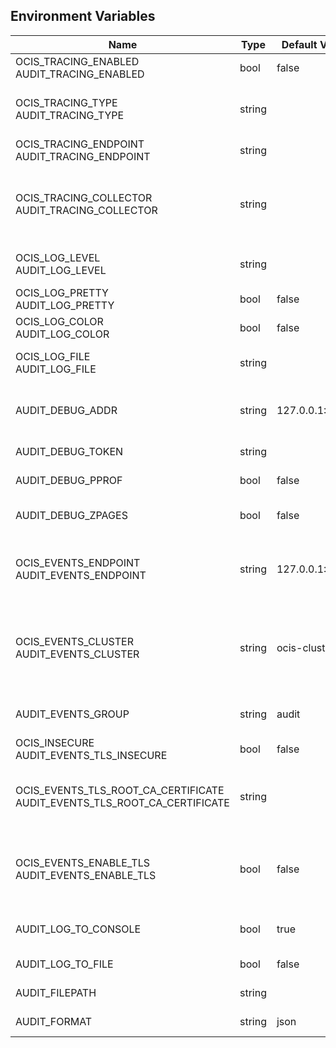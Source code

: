 ## Environment Variables

| Name | Type | Default Value | Description |
|------|------|---------------|-------------|
| OCIS_TRACING_ENABLED<br/>AUDIT_TRACING_ENABLED | bool | false | Activates tracing.|
| OCIS_TRACING_TYPE<br/>AUDIT_TRACING_TYPE | string |  | The type of tracing. Defaults to '', which is the same as 'jaeger'. Allowed tracing types are 'jaeger' and '' as of now.|
| OCIS_TRACING_ENDPOINT<br/>AUDIT_TRACING_ENDPOINT | string |  | The endpoint of the tracing agent.|
| OCIS_TRACING_COLLECTOR<br/>AUDIT_TRACING_COLLECTOR | string |  | The HTTP endpoint for sending spans directly to a collector, i.e. http://jaeger-collector:14268/api/traces. Only used if the tracing endpoint is unset.|
| OCIS_LOG_LEVEL<br/>AUDIT_LOG_LEVEL | string |  | The log level. Valid values are: 'panic', 'fatal', 'error', 'warn', 'info', 'debug', 'trace'.|
| OCIS_LOG_PRETTY<br/>AUDIT_LOG_PRETTY | bool | false | Activates pretty log output.|
| OCIS_LOG_COLOR<br/>AUDIT_LOG_COLOR | bool | false | Activates colorized log output.|
| OCIS_LOG_FILE<br/>AUDIT_LOG_FILE | string |  | The path to the log file. Activates logging to this file if set.|
| AUDIT_DEBUG_ADDR | string | 127.0.0.1:9229 | Bind address of the debug server, where metrics, health, config and debug endpoints will be exposed.|
| AUDIT_DEBUG_TOKEN | string |  | Token to secure the metrics endpoint.|
| AUDIT_DEBUG_PPROF | bool | false | Enables pprof, which can be used for profiling.|
| AUDIT_DEBUG_ZPAGES | bool | false | Enables zpages, which can be used for collecting and viewing in-memory traces.|
| OCIS_EVENTS_ENDPOINT<br/>AUDIT_EVENTS_ENDPOINT | string | 127.0.0.1:9233 | The address of the event system. The event system is the message queuing service. It is used as message broker for the microservice architecture.|
| OCIS_EVENTS_CLUSTER<br/>AUDIT_EVENTS_CLUSTER | string | ocis-cluster | The clusterID of the event system. The event system is the message queuing service. It is used as message broker for the microservice architecture. Mandatory when using NATS as event system.|
| AUDIT_EVENTS_GROUP | string | audit | The consumergroup of the service. One group will only get one copy of an event.|
| OCIS_INSECURE<br/>AUDIT_EVENTS_TLS_INSECURE | bool | false | Whether to verify the server TLS certificates.|
| OCIS_EVENTS_TLS_ROOT_CA_CERTIFICATE<br/>AUDIT_EVENTS_TLS_ROOT_CA_CERTIFICATE | string |  | The root CA certificate used to validate the server's TLS certificate. If provided AUDIT_EVENTS_TLS_INSECURE will be seen as false.|
| OCIS_EVENTS_ENABLE_TLS<br/>AUDIT_EVENTS_ENABLE_TLS | bool | false | Enable TLS for the connection to the events broker. The events broker is the ocis service which receives and delivers events between the services..|
| AUDIT_LOG_TO_CONSOLE | bool | true | Logs to Stdout if true. Independent of the log to file option.|
| AUDIT_LOG_TO_FILE | bool | false | Logs to file if true. Independent of the log to Stdout file option.|
| AUDIT_FILEPATH | string |  | Filepath to the logfile. Mandatory if LogToFile is true.|
| AUDIT_FORMAT | string | json | Log format. Using json is advised.|